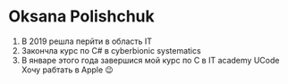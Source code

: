  #  Oksana Polishchuk
 1. В 2019 решла перйти в область IT
 2. Закончла курс по С# в cyberbionic systematics
 3. В январе этого года завершися мой курс по С в IT academy UCode
 Хочу рабтать в Apple 😉
